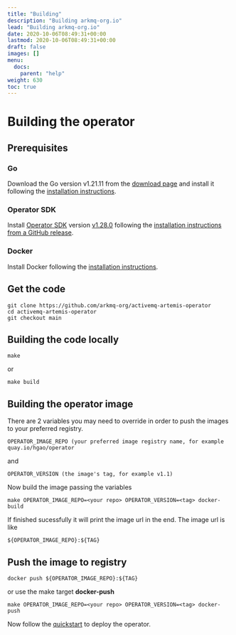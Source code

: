 ```yaml
---
title: "Building"
description: "Building arkmq-org.io"
lead: "Building arkmq-org.io"
date: 2020-10-06T08:49:31+00:00
lastmod: 2020-10-06T08:49:31+00:00
draft: false
images: []
menu:
  docs:
    parent: "help"
weight: 630
toc: true
---
```


# Building the operator

## Prerequisites

### Go

Download the Go version v1.21.11 from the [download page](https://go.dev/dl/) and install it following the [installation instructions](https://go.dev/doc/install).

### Operator SDK

Install [Operator SDK](https://sdk.operatorframework.io/) version [v1.28.0](https://github.com/operator-framework/operator-sdk/releases/tag/v1.28.0) following the [installation instructions from a GitHub release](https://sdk.operatorframework.io/docs/installation/#install-from-github-release).

### Docker

Install Docker following the [installation instructions](https://docs.docker.com/get-docker/).

## Get the code

```$xslt
git clone https://github.com/arkmq-org/activemq-artemis-operator
cd activemq-artemis-operator
git checkout main
```

## Building the code locally

```$xslt
make
```
or
```$xslt
make build
```

## Building the operator image

There are 2 variables you may need to override in order to push the images to your preferred registry.

```$xslt
OPERATOR_IMAGE_REPO (your preferred image registry name, for example quay.io/hgao/operator
```
and
```$xslt
OPERATOR_VERSION (the image's tag, for example v1.1)
```

Now build the image passing the variables

```$xslt
make OPERATOR_IMAGE_REPO=<your repo> OPERATOR_VERSION=<tag> docker-build
```

If finished sucessfully it will print the image url in the end. The image url is like

```$xslt
${OPERATOR_IMAGE_REPO}:${TAG}
```

## Push the image to registry

```$xslt
docker push ${OPERATOR_IMAGE_REPO}:${TAG}
```
or use the make target **docker-push**
```$xslt
make OPERATOR_IMAGE_REPO=<your repo> OPERATOR_VERSION=<tag> docker-push
```

Now follow the [quickstart](../getting-started/quick-start.md) to deploy the operator.
